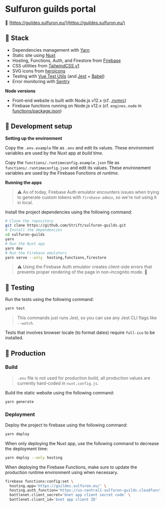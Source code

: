 # Sulfuron guilds portal

🔗 [https://guildes.sulfuron.eu/](https://guildes.sulfuron.eu/)

## 🧰 Stack

- Dependencies management with [Yarn](https://yarnpkg.com/)
- Static site using [Nuxt](https://nuxtjs.org/)
- Hosting, Functions, Auth, and Firestore from [Firebase](https://firebase.google.com/)
- CSS utilities from [TailwindCSS v1](https://v1.tailwindcss.com/)
- SVG icons from [heroicons](https://heroicons.com/)
- Testing with [Vue Test Utils](https://vue-test-utils.vuejs.org/) (and [Jest](https://jestjs.io/en/) + [Babel](https://babeljs.io/))
- Error monitoring with [Sentry](https://sentry.io)

**Node versions**

- Front-end website is built with Node.js v12.x (cf. [.nvmrc](.nvmrc))
- Firebase functions running on Node.js v12.x (cf. `engines.node` in [functions/package.json](functions/package.json))

## 🚧 Development setup

**Setting up the environment**

Copy the `.env.example` file as `.env` and edit its values. These environment variables are used by the Nuxt app at _build time_.

Copy the `functions/.runtimeconfig.example.json` file as `functions/.runtimeconfig.json` and edit its values. These environement variables are used by the Firebase Functions _at runtime_.

**Running the apps**

> ⚠️ As of today, Firebase Auth emulator encounters issues when trying to generate custom tokens with `firebase-admin`, so we're not using it in local. 

Install the project dependencies using the following command:

```bash
# Clone the repository
git clone https://github.com/Strift/sulfuron-guilds.git
# Install the dependencies
cd sulfuron-guilds
yarn
# Run the Nuxt app
yarn dev
# Run the Firebase emulators
yarn serve --only  hosting,functions,firestore
```

> ⚠️ Using the Firebase Auth emulator creates client-side errors that prevents proper rendering of the page in non-incognito mode. 🤔

## 🧪 Testing

Run the tests using the following command:

```bash
yarn test
```

> This commands just runs Jest, so you can use any Jest CLI flags like `--watch`. 

Tests that involves browser locale (to format dates) require `full-icu` to be installed.

## 🚀 Production

### Build

> `.env` file is not used for production build, all production values are currently hard-coded in `nuxt.config.js`.

Build the static website using the following command:

```bash
yarn generate
```

### Deployment

Deploy the project to firebase using the following command:

```bash
yarn deploy
```

When only deploying the Nuxt app, use the following command to decrease the deployment time:

```bash
yarn deploy --only hosting
```

When deploying the Firebase Functions, make sure to update the production runtime environment using when necessary.

```bash
firebase functions:config:set \
  hosting.app='https://guildes.sulfuron.eu/' \
  hosting.auth_function='https://us-central1-sulfuron-guilds.cloudfunctions.net/auth' \
  battlenet.client_secret='bnet app client secret code' \
  battlenet.client_id='bnet app client ID'
```